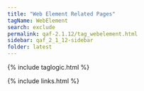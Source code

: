 ```yaml
---
title: "Web Element Related Pages"
tagName: WebElement
search: exclude
permalink: qaf-2.1.12/tag_webelement.html
sidebar: qaf_2_1_12-sidebar
folder: latest
---
```

{% include taglogic.html %}

{% include links.html %}

